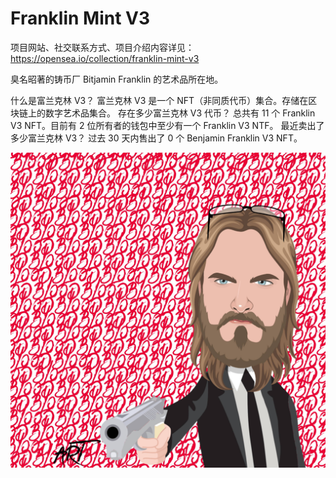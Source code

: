 # Franklin Mint V3

项目网站、社交联系方式、项目介绍内容详见：https://opensea.io/collection/franklin-mint-v3

臭名昭著的铸币厂 Bitjamin Franklin 的艺术品所在地。

什么是富兰克林 V3？
富兰克林 V3 是一个 NFT（非同质代币）集合。存储在区块链上的数字艺术品集合。
存在多少富兰克林 V3 代币？
总共有 11 个 Franklin V3 NFT。目前有 2 位所有者的钱包中至少有一个 Franklin V3 NTF。
最近卖出了多少富兰克林 V3？
过去 30 天内售出了 0 个 Benjamin Franklin V3 NFT。

![nft](01.jpg)


